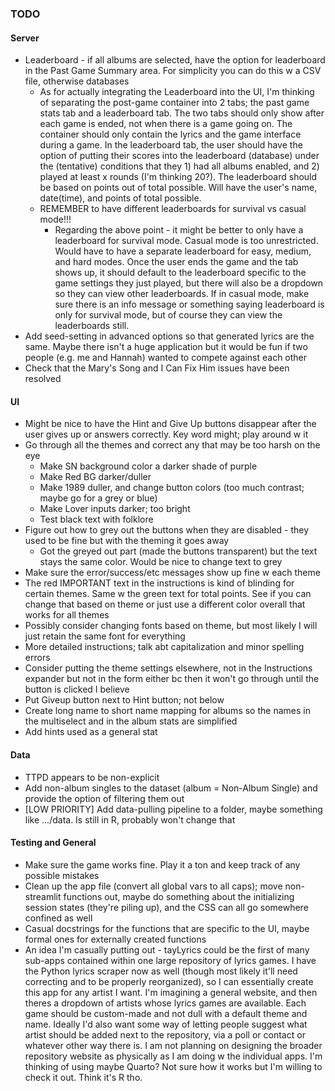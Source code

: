 ### TODO

#### Server
* Leaderboard - if all albums are selected, have the option for leaderboard in the Past Game Summary area. For simplicity you can do this w a CSV file, otherwise databases
    * As for actually integrating the Leaderboard into the UI, I'm thinking of separating the post-game container into 2 tabs; the past game stats tab and a leaderboard tab. The two tabs should only show after each game is ended, not when there is a game going on. The container should only contain the lyrics and the game interface during a game. In the leaderboard tab, the user should have the option of putting their scores into the leaderboard (database) under the (tentative) conditions that they 1) had all albums enabled, and 2) played at least x rounds (I'm thinking 20?). The leaderboard should be based on points out of total possible. Will have the user's name, date(time), and points of total possible.
    * REMEMBER to have different leaderboards for survival vs casual mode!!!
         * Regarding the above point - it might be better to only have a leaderboard for survival mode. Casual mode is too unrestricted. Would have to have a separate leaderboard for easy, medium, and hard modes. Once the user ends the game and the tab shows up, it should default to the leaderboard specific to the game settings they just played, but there will also be a dropdown so they can view other leaderboards. If in casual mode, make sure there is an info message or something saying leaderboard is only for survival mode, but of course they can view the leaderboards still. 
* Add seed-setting in advanced options so that generated lyrics are the same. Maybe there isn't a huge application but it would be fun if two people (e.g. me and Hannah) wanted to compete against each other
* Check that the Mary's Song and I Can Fix Him issues have been resolved

#### UI
* Might be nice to have the Hint and Give Up buttons disappear after the user gives up or answers correctly. Key word might; play around w it
* Go through all the themes and correct any that may be too harsh on the eye
    * Make SN background color a darker shade of purple
    * Make Red BG darker/duller
    * Make 1989 duller, and change button colors (too much contrast; maybe go for a grey or blue)
    * Make Lover inputs darker; too bright
    * Test black text with folklore
* Figure out how to grey out the buttons when they are disabled - they used to be fine but with the theming it goes away
    * Got the greyed out part (made the buttons transparent) but the text stays the same color. Would be nice to change text to grey
* Make sure the error/success/etc messages show up fine w each theme
* The red IMPORTANT text in the instructions is kind of blinding for certain themes. Same w the green text for total points. See if you can change that based on theme or just use a different color overall that works for all themes
* Possibly consider changing fonts based on theme, but most likely I will just retain the same font for everything
* More detailed instructions; talk abt capitalization and minor spelling errors
* Consider putting the theme settings elsewhere, not in the Instructions expander but not in the form either bc then it won't go through until the button is clicked I believe
* Put Giveup button next to Hint button; not below
* Create long name to short name mapping for albums so the names in the multiselect and in the album stats are simplified
* Add hints used as a general stat

#### Data
* TTPD appears to be non-explicit
* Add non-album singles to the dataset (album = Non-Album Single) and provide the option of filtering them out
* [LOW PRIORITY] Add data-pulling pipeline to a folder, maybe something like .../data. Is still in R, probably won't change that

#### Testing and General
* Make sure the game works fine. Play it a ton and keep track of any possible mistakes 
* Clean up the app file (convert all global vars to all caps); move non-streamlit functions out, maybe do something about the initializing session states (they're piling up), and the CSS can all go somewhere confined as well 
* Casual docstrings for the functions that are specific to the UI, maybe formal ones for externally created functions
* An idea I'm casually putting out - tayLyrics could be the first of many sub-apps contained within one large repository of lyrics games. I have the Python lyrics scraper now as well (though most likely it'll need correcting and to be properly reorganized), so I can essentially create this app for any artist I want. I'm imagining a general website, and then theres a dropdown of artists whose lyrics games are available. Each game should be custom-made and not dull with a default theme and name. Ideally I'd also want some way of letting people suggest what artist should be added next to the repository, via a poll or contact or whatever other way there is. I am not planning on designing the broader repository website as physically as I am doing w the individual apps. I'm thinking of using maybe Quarto? Not sure how it works but I'm willing to check it out. Think it's R tho.